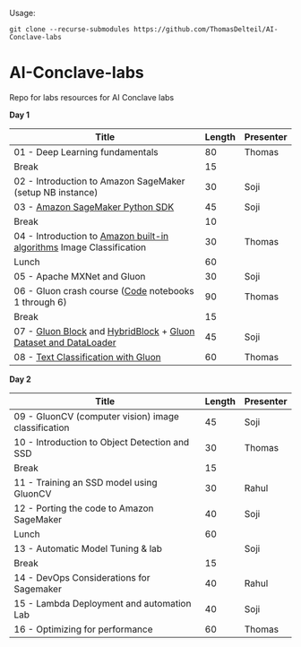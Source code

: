 Usage:

`git clone --recurse-submodules https://github.com/ThomasDelteil/AI-Conclave-labs`


# AI-Conclave-labs

Repo for labs resources for AI Conclave labs


**Day 1**

| Title                                             | Length | Presenter |
|---------------------------------------------------|--------|-----------|
| 01 - Deep Learning fundamentals | 80 | Thomas |
| Break | 15 |  |
| 02 - Introduction to Amazon SageMaker (setup NB instance) | 30 | Soji |
| 03 - [Amazon SageMaker Python SDK](https://github.com/awslabs/amazon-sagemaker-examples/sagemaker-python-sdk) | 45 | Soji |
| Break | 10 |  |
| 04 - Introduction to [Amazon built-in algorithms](https://github.com/awslabs/amazon-sagemaker-examples) Image Classification | 30 | Thomas |
| Lunch | 60 |  |
| 05 - Apache MXNet and Gluon | 30 | Soji |
| 06 - Gluon crash course ([Code](https://github.com/ThomasDelteil/DeepLearningWithMXNetGluon) notebooks 1 through 6) | 90 | Thomas |
| Break | 15 |  |
| 07 - [Gluon Block](https://mxnet.incubator.apache.org/tutorials/gluon/hybrid.html) and [HybridBlock](https://gluon.mxnet.io/chapter07_distributed-learning/hybridize.html) + [Gluon Dataset and DataLoader](https://mxnet.incubator.apache.org/tutorials/gluon/datasets.html) | 45 | Soji |
| 08 - [Text Classification with Gluon](text-classification-lab) | 60 | Thomas |

**Day 2**

| Title                                             | Length | Presenter |
|---------------------------------------------------|--------|-----------|
| 09 - GluonCV (computer vision) image classification    | 45     | Soji      |
| 10 - Introduction to Object Detection and SSD          | 30     | Thomas    |
| Break | 15 |  |
| 11 - Training an SSD model using GluonCV               | 30     | Rahul     |
| 12 - Porting the code to Amazon SageMaker              | 40     | Soji      |
| Lunch                                             | 60     |           |
| 13 - Automatic Model Tuning & lab                      |        | Soji      |
| Break                                             | 15     |           |
| 14 - DevOps Considerations for Sagemaker               | 40     | Rahul     |
| 15 - Lambda Deployment and automation Lab              | 40     | Soji      |
| 16 - Optimizing for performance                        | 60     | Thomas    |
